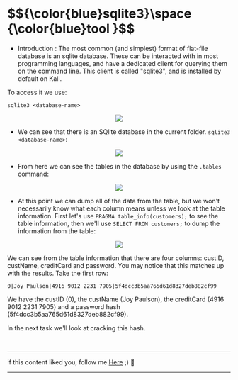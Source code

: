 <h1>$${\color{blue}sqlite3}\space {\color{blue}tool }$$</h1>


* Introduction :
The most common (and simplest) format of flat-file database is an sqlite database. These can be interacted with in most programming languages, and have a dedicated client for querying them on the command line. This client is called "sqlite3", and is installed by default on Kali.

To access it we use: 
```
sqlite3 <database-name>
```
<p align="center">
<img src="https://github.com/4bo4yman/Web-Application-Penetration-Testing/assets/156849852/2a9f8e93-46b0-459c-a235-9deebf5e31ed" >
</p> 

* We can see that there is an SQlite database in the current folder.
  ```sqlite3 <database-name>```:

<p align="center">
<img src="https://github.com/4bo4yman/Web-Application-Penetration-Testing/assets/156849852/b7338fa3-eabc-4c25-a405-c24fe4ec8f66" >
</p> 

* From here we can see the tables in the database by using the ```.tables``` command:

<p align="center">
<img src="https://github.com/4bo4yman/Web-Application-Penetration-Testing/assets/156849852/2a73c7b7-2661-4df7-b6bf-9554b08bea81" >
</p> 

* At this point we can dump all of the data from the table, but we won't necessarily know what each column means unless we look at the table information. First let's use ```PRAGMA table_info(customers);``` to see the table information, then we'll use ```SELECT FROM customers;``` to dump the information from the table:

<p align="center">
<img src="https://github.com/4bo4yman/Web-Application-Penetration-Testing/assets/156849852/9fdbb642-6e4d-4621-b1fe-652938d70b5d" >
</p> 


We can see from the table information that there are four columns: custID, custName, creditCard and password. You may notice that this matches up with the results. Take the first row:

```
0|Joy Paulson|4916 9012 2231 7905|5f4dcc3b5aa765d61d8327deb882cf99
```

We have the custID (0), the custName (Joy Paulson), the creditCard (4916 9012 2231 7905) and a password hash (5f4dcc3b5aa765d61d8327deb882cf99).

In the next task we'll look at cracking this hash.

<br>

******
if this content liked you, follow me [Here](https://github.com/4bo4yman) ;) :tada:
*****
